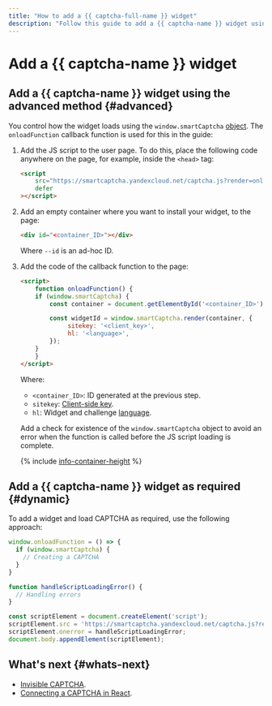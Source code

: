```yaml
---
title: "How to add a {{ captcha-full-name }} widget"
description: "Follow this guide to add a {{ captcha-name }} widget using the advanced method or as required."
---
```


# Add a {{ captcha-name }} widget

## Add a {{ captcha-name }} widget using the advanced method {#advanced}

You control how the widget loads using the `window.smartCaptcha` [object](../concepts/widget-methods.md#methods). The `onloadFunction` callback function is used for this in the guide:

1. Add the JS script to the user page. To do this, place the following code anywhere on the page, for example, inside the `<head>` tag:

   ```html
   <script
       src="https://smartcaptcha.yandexcloud.net/captcha.js?render=onload&onload=onloadFunction"
       defer
   ></script>
   ```

1. Add an empty container where you want to install your widget, to the page:

   ```html
   <div id="<container_ID>"></div>
   ```

   Where `--id` is an ad-hoc ID.

1. Add the code of the callback function to the page:

   ```html
   <script>
       function onloadFunction() {
       if (window.smartCaptcha) {
           const container = document.getElementById('<container_ID>');

           const widgetId = window.smartCaptcha.render(container, {
                sitekey: '<client_key>',
                hl: '<language>',
           });
       }
       }
   </script>
   ```

   Where:

   * `<container_ID>`: ID generated at the previous step.
   * `sitekey`: [Client-side key](../concepts/keys.md).
   * `hl`: Widget and challenge [language](../concepts/widget-methods.md#render).

   Add a check for existence of the `window.smartCaptcha` object to avoid an error when the function is called before the JS script loading is complete.

   {% include [info-container-height](../../_includes/smartcaptcha/info-container-height.md) %}

## Add a {{ captcha-name }} widget as required {#dynamic}

To add a widget and load CAPTCHA as required, use the following approach:

```js
window.onloadFunction = () => {
  if (window.smartCaptcha) {
    // Creating a CAPTCHA
  }
}

function handleScriptLoadingError() {
  // Handling errors
}

const scriptElement = document.createElement('script');
scriptElement.src = 'https://smartcaptcha.yandexcloud.net/captcha.js?render=onload&onload=onloadFunction';
scriptElement.onerror = handleScriptLoadingError;
document.body.appendElement(scriptElement);
```

## What's next {#whats-next}

* [Invisible CAPTCHA](../concepts/invisible-captcha.md).
* [Connecting a CAPTCHA in React](../concepts/react.md).
